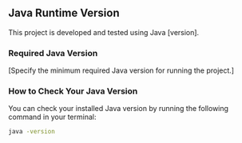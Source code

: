 ## Java Runtime Version

This project is developed and tested using Java [version].

### Required Java Version

[Specify the minimum required Java version for running the project.]

### How to Check Your Java Version

You can check your installed Java version by running the following command in your terminal:

```bash
java -version
